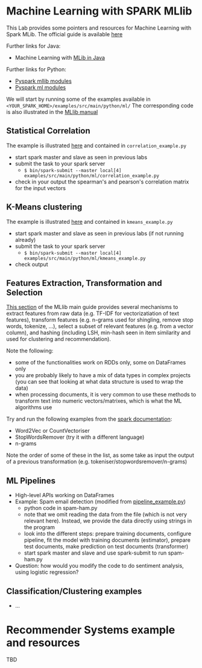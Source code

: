 # Machine Learning with SPARK MLlib
This Lab provides some pointers and resources for Machine Learning with Spark MLib.
The official guide is available [here](https://spark.apache.org/docs/2.3.0/ml-guide.html)

Further links for Java:
* Machine Learning with [MLib in Java](https://www.tutorialkart.com/apache-spark/apache-spark-mllib-scalable-machine-learning-library/)

Further links for Python: 
* [Pyspark mllib modules](https://spark.apache.org/docs/2.3.0/api/python/pyspark.mllib.html)
* [Pyspark ml modules](https://spark.apache.org/docs/2.3.0/api/python/pyspark.ml.html)


We will start by running some of the examples available in `<YOUR_SPARK_HOME>/examples/src/main/python/ml/`
The corresponding code is also illustrated in the [MLlib manual](https://spark.apache.org/docs/2.3.0/ml-guide.html)

## Statistical Correlation
The example is illustrated [here](https://spark.apache.org/docs/2.3.0/ml-guide.html) and contained in `correlation_example.py`
* start spark master and slave as seen in previous labs
* submit the task to your spark server
  - `$ bin/spark-submit --master local[4] examples/src/main/python/ml/correlation_example.py`
* check in your output the spearman's and pearson's correlation matrix for the input vectors

## K-Means clustering
The example is illustrated [here](https://spark.apache.org/docs/2.3.0/ml-clustering.html#k-means) and contained in `kmeans_example.py`
* start spark master and slave as seen in previous labs (if not running already)
* submit the task to your spark server
  - `$ bin/spark-submit --master local[4] examples/src/main/python/ml/kmeans_example.py`
* check output

## Features Extraction, Transformation and Selection
[This section](https://spark.apache.org/docs/2.3.0/ml-features.html) of the MLlib main guide provides several mechanisms to extract features from raw data (e.g. TF-IDF for vectorizatiation of text features), transform features (e.g. n-grams used for shingling, remove stop words, tokenize, ...), select a subset of relevant features (e.g. from a vector column), and hashing (including LSH, min-hash seen in item similarity and used for clustering and recommendation).

Note the following:
  * some of the functionalities work on RDDs only, some on DataFrames only
  * you are probably likely to have a mix of data types in complex projects (you can see that looking at what data structure is used to wrap the data) 
  * when processing documents, it is very common to use these methods to transform text into numeric vectors/matrixes, which is what the ML algorithms use

Try and run the following examples from the [spark documentation](https://spark.apache.org/docs/2.3.0/ml-features.html):
  * Word2Vec or CountVectoriser
  * StopWordsRemover (try it with a different language)
  * n-grams 

Note the order of some of these in the list, as some take as input  the output of a previous transformation (e.g. tokeniser/stopwordsremover/n-grams)  

## ML Pipelines
  * High-level APIs working on DataFrames
  * Example: Spam email detection (modified from [pipeline_example.py](https://spark.apache.org/docs/2.3.0/ml-pipeline.html#example-pipeline))
    - python code in spam-ham.py
    - note that we omit reading the data from the file (which is not very relevant here). Instead, we provide the data directly using strings in the program
    - look into the different steps: prepare training documents, configure pipeline, fit the model with training documents (estimator), prepare test documents, make prediction on test documents (transformer)
    - start spark master and slave and use spark-submit to run spam-ham.py
  * Question: how would you modify the code to do sentiment analysis, using logistic regression?
  
##  Classification/Clustering examples
 * ...

# Recommender Systems example and resources
TBD
<!--* [Example Collaborative Filtering](https://www.tutorialspoint.com/pyspark/pyspark_mllib.htm)
Recommendation with Mlib in Python:
Python/Scala: http://ampcamp.berkeley.edu/5/exercises/movie-recommendation-with-mllib.html
https://medium.com/analytics-vidhya/crafting-recommendation-engine-in-pyspark-a7ca242ad40a
PySpark and MLIB tutorial: https://www.tutorialspoint.com/pyspark/pyspark_mllib.htm
Databrics: https://databricks-prod-cloudfront.cloud.databricks.com/public/4027ec902e239c93eaaa8714f173bcfc/3741049972324885/1723574684687027/4413065072037724/latest.html
CollabFiltering with ALS https://towardsdatascience.com/build-recommendation-system-with-pyspark-using-alternating-least-squares-als-matrix-factorisation-ebe1ad2e7679
BookRecommendation: https://towardsdatascience.com/building-a-recommendation-engine-to-recommend-books-in-spark-f09334d47d67 -->

